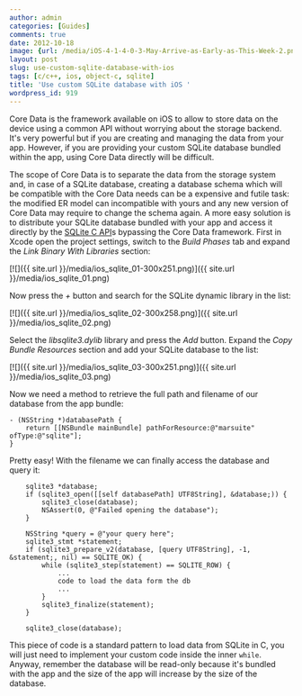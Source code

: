 ```yaml
---
author: admin
categories: [Guides]
comments: true
date: 2012-10-18
image: {url: /media/iOS-4-1-4-0-3-May-Arrive-as-Early-as-This-Week-2.png}
layout: post
slug: use-custom-sqlite-database-with-ios
tags: [c/c++, ios, object-c, sqlite]
title: 'Use custom SQLite database with iOS '
wordpress_id: 919
---
```


Core Data is the framework available on iOS to allow to store data on the device using a common API without worrying about the storage backend. It's very powerful but if you are creating and managing the data from your app. However, if you are providing your custom SQLite database bundled within the app, using Core Data directly will be difficult.

<!-- more -->

The scope of Core Data is to separate the data from the storage system and, in case of a SQLite database, creating a database schema which will be compatible with the Core Data needs can be a expensive and futile task: the modified ER model can incompatible with yours and any new version of Core Data may require to change the schema again.
A more easy solution is to distribute your SQLite database bundled with your app and access it directly by the [SQLite C API](http://www.sqlite.org/capi3ref.html)s bypassing the Core Data framework.
First in Xcode open the project settings, switch to the _Build Phases_ tab and expand the _Link Binary With Libraries_ section:

[![]({{ site.url }}/media/ios_sqlite_01-300x251.png)]({{ site.url }}/media/ios_sqlite_01.png)

Now press the _+_ button and search for the SQLite dynamic library in the list:

[![]({{ site.url }}/media/ios_sqlite_02-300x258.png)]({{ site.url }}/media/ios_sqlite_02.png)

Select the _libsqlite3.dylib_ library and press the _Add_ button.
Expand the _Copy Bundle Resources_ section and add your SQLite database to the list:

[![]({{ site.url }}/media/ios_sqlite_03-300x251.png)]({{ site.url }}/media/ios_sqlite_03.png)

Now we need a method to retrieve the full path and filename of our database from the app bundle:



    - (NSString *)databasePath {
        return [[NSBundle mainBundle] pathForResource:@"marsuite" ofType:@"sqlite"];
    }



Pretty easy! With the filename we can finally access the database and query it:



        sqlite3 *database;
        if (sqlite3_open([[self databasePath] UTF8String], &database;)) {
            sqlite3_close(database);
            NSAssert(0, @"Failed opening the database");
        }

        NSString *query = @"your query here";
        sqlite3_stmt *statement;
        if (sqlite3_prepare_v2(database, [query UTF8String], -1, &statement;, nil) == SQLITE_OK) {
            while (sqlite3_step(statement) == SQLITE_ROW) {
                ...
                code to load the data form the db
                ...
            }
            sqlite3_finalize(statement);
        }

        sqlite3_close(database);



This piece of code is a standard pattern to load data from SQLite in C, you will just need to implement your custom code inside the inner `while`.
Anyway, remember the database will be read-only because it's bundled with the app and the size of the app will increase by the size of the database.
